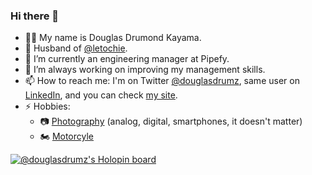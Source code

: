 ### Hi there 👋

- 👨‍💻 My name is Douglas Drumond Kayama.
- 💑 Husband of [@letochie](https://github.com/letochie).
- 🔭 I’m currently an engineering manager at Pipefy.
- 🌱 I’m always working on improving my management skills.
- 📫 How to reach me: 
    I'm on Twitter [@douglasdrumz](https://twitter.com/douglasdrumz), same user on [LinkedIn](https://www.linkedin.com/in/douglasdrumz), and you can check [my site](https://www.cafelinear.com).
- ⚡ Hobbies:
    - 📷 [Photography](https://flickr.com/photos/douglasdrumz) (analog, digital, smartphones, it doesn't matter)
    - 🏍️ [Motorcyle](https://www.instagram.com/dkmichi)


<!--
**douglasdrumz/douglasdrumz** is a ✨ _special_ ✨ repository because its `README.md` (this file) appears on your GitHub profile.

Here are some ideas to get you started:

- 🔭 I’m currently working on ...
- 🌱 I’m currently learning ...
- 👯 I’m looking to collaborate on ...
- 🤔 I’m looking for help with ...
- 💬 Ask me about ...
- 📫 How to reach me: ...
- 😄 Pronouns: ...
- ⚡ Fun fact: ...
-->
[![@douglasdrumz's Holopin board](https://holopin.io/api/user/board?user=douglasdrumz)](https://holopin.io/@douglasdrumz)
